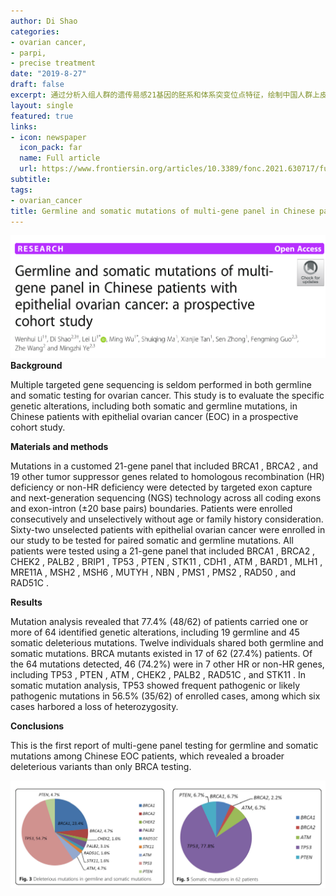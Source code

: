```yaml
---
author: Di Shao
categories:
- ovarian cancer,
- parpi,
- precise treatment
date: "2019-8-27"
draft: false
excerpt: 通过分析入组人群的遗传易感21基因的胚系和体系突变位点特征，绘制中国人群上皮性卵巢癌遗传易感基因胚系和体系突变图谱，推动卵巢癌的精准治疗和精准预防。
layout: single
featured: true
links:
- icon: newspaper
  icon_pack: far
  name: Full article
  url: https://www.frontiersin.org/articles/10.3389/fonc.2021.630717/full
subtitle: 
tags:
- ovarian_cancer
title: Germline and somatic mutations of multi-gene panel in Chinese patients with epithelial ovarian cancer
---
```

![](fig0.png)
**Background**

Multiple targeted gene sequencing is seldom performed in both germline and somatic testing for ovarian cancer. This study is to evaluate the specific genetic alterations, including both somatic and germline mutations, in Chinese patients with epithelial ovarian cancer (EOC) in a prospective cohort study. 

**Materials and methods**

Mutations in a customed 21-gene panel that included BRCA1 , BRCA2 , and 19 other tumor suppressor genes related to homologous recombination (HR) deficiency or non-HR deficiency were detected by targeted exon capture and next-generation sequencing (NGS) technology across all coding exons and exon-intron (±20 base pairs) boundaries. Patients were enrolled consecutively and unselectively without age or family history consideration. Sixty-two unselected patients with epithelial ovarian cancer were enrolled in our study to be tested for paired somatic and germline mutations. All patients were tested using a 21-gene panel that included BRCA1 , BRCA2 , CHEK2 , PALB2 , BRIP1 , TP53 , PTEN , STK11 , CDH1 , ATM , BARD1 , MLH1 , MRE11A , MSH2 , MSH6 , MUTYH , NBN , PMS1 , PMS2 , RAD50 , and RAD51C . 

**Results**

Mutation analysis revealed that 77.4% (48/62) of patients carried one or more of 64 identified genetic alterations, including 19 germline and 45 somatic deleterious mutations. Twelve individuals shared both germline and somatic mutations. BRCA mutants existed in 17 of 62 (27.4%) patients. Of the 64 mutations detected, 46 (74.2%) were in 7 other HR or non-HR genes, including TP53 , PTEN , ATM , CHEK2 , PALB2 , RAD51C , and STK11 . In somatic mutation analysis, TP53 showed frequent pathogenic or likely pathogenic mutations in 56.5% (35/62) of enrolled cases, among which six cases harbored a loss of heterozygosity. 

**Conclusions**

This is the first report of multi-gene panel testing for germline and somatic mutations among Chinese EOC patients, which revealed a broader deleterious variants than only BRCA testing.

![](fig1.png)


